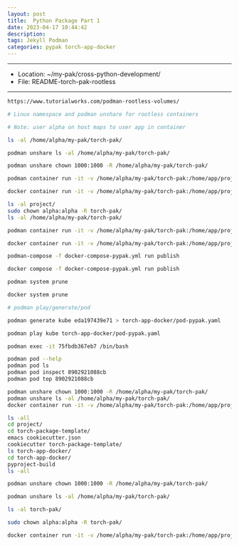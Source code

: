 ```yaml
---
layout: post
title:  Python Package Part 1
date: 2023-04-17 10:44:42
description: 
tags: Jekyll Podman
categories: pypak torch-app-docker
---
```


---

- Location: ~/my-pak/cross-python-development/
- File: README-torch-pak-rootless

---

```bash
https://www.tutorialworks.com/podman-rootless-volumes/
```

```bash
# Linux namespace and podman unshare for rootless containers
```

```bash
# Note: user alpha on host maps to user app in container
```

```bash
ls -al /home/alpha/my-pak/torch-pak/
```

```bash
podman unshare ls -al /home/alpha/my-pak/torch-pak/
```

```bash
podman unshare chown 1000:1000 -R /home/alpha/my-pak/torch-pak/
```

```bash
podman container run -it -v /home/alpha/my-pak/torch-pak:/home/app/project:Z -u 1000 pypak
```

```bash
docker container run -it -v /home/alpha/my-pak/torch-pak:/home/app/project:Z -u 1000 pypak
```

```bash
ls -al project/
sudo chown alpha:alpha -R torch-pak/
ls -al /home/alpha/my-pak/torch-pak/
```

```bash
podman container run -it -v /home/alpha/my-pak/torch-pak:/home/app/project:Z pypak
```

```bash
docker container run -it -v /home/alpha/my-pak/torch-pak:/home/app/project:Z pypak
```

```bash
podman-compose -f docker-compose-pypak.yml run publish
```

```bash
docker compose -f docker-compose-pypak.yml run publish
```

```bash
podman system prune
```

```bash
docker system prune
```


```bash
# podman play/generate/pod
```

```bash
podman generate kube eda197439e71 > torch-app-docker/pod-pypak.yaml
```

```bash
podman play kube torch-app-docker/pod-pypak.yaml
```

```bash
podman exec -it 75fbdb367eb7 /bin/bash
```

```bash
podman pod --help
podman pod ls
podman pod inspect 8902921088cb
podman pod top 8902921088cb 
```

```bash
podman unshare chown 1000:1000 -R /home/alpha/my-pak/torch-pak/
podman unshare ls -al /home/alpha/my-pak/torch-pak/
docker container run -it -v /home/alpha/my-pak/torch-pak:/home/app/project:Z -u 1000 pydev
```

>>>

```bash
ls -all
cd project/
cd torch-package-template/
emacs cookiecutter.json
cookiecutter torch-package-template/
ls torch-app-docker/
cd torch-app-docker/
pyproject-build
ls -all
```

```bash
podman unshare chown 1000:1000 -R /home/alpha/my-pak/torch-pak/

podman unshare ls -al /home/alpha/my-pak/torch-pak/

ls -al torch-pak/

sudo chown alpha:alpha -R torch-pak/

docker container run -it -v /home/alpha/my-pak/torch-pak:/home/app/project:Z -u 1000 pydev
```

